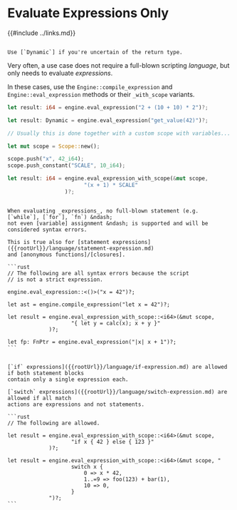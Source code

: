 Evaluate Expressions Only
=========================

{{#include ../links.md}}

~~~admonish tip.side "Tip: `Dynamic`"

Use [`Dynamic`] if you're uncertain of the return type.
~~~

Very often, a use case does not require a full-blown scripting _language_, but only needs to
evaluate _expressions_.

In these cases, use the `Engine::compile_expression` and `Engine::eval_expression` methods or their
`_with_scope` variants.

```rust
let result: i64 = engine.eval_expression("2 + (10 + 10) * 2")?;

let result: Dynamic = engine.eval_expression("get_value(42)")?;

// Usually this is done together with a custom scope with variables...

let mut scope = Scope::new();

scope.push("x", 42_i64);
scope.push_constant("SCALE", 10_i64);

let result: i64 = engine.eval_expression_with_scope(&mut scope,
                        "(x + 1) * SCALE"
                  )?;
```

~~~admonish bug "No statements allowed"

When evaluating _expressions_, no full-blown statement (e.g. [`while`], [`for`], `fn`) &ndash;
not even [variable] assignment &ndash; is supported and will be considered syntax errors.

This is true also for [statement expressions]({{rootUrl}}/language/statement-expression.md)
and [anonymous functions]/[closures].

```rust
// The following are all syntax errors because the script
// is not a strict expression.

engine.eval_expression::<()>("x = 42")?;

let ast = engine.compile_expression("let x = 42")?;

let result = engine.eval_expression_with_scope::<i64>(&mut scope,
                    "{ let y = calc(x); x + y }"
             )?;

let fp: FnPtr = engine.eval_expression("|x| x + 1")?;
```
~~~


~~~admonish tip "Tip: `if`-expressions and `switch`-expressions"

[`if` expressions]({{rootUrl}}/language/if-expression.md) are allowed if both statement blocks
contain only a single expression each.

[`switch` expressions]({{rootUrl}}/language/switch-expression.md) are allowed if all match
actions are expressions and not statements.

```rust
// The following are allowed.

let result = engine.eval_expression_with_scope::<i64>(&mut scope,
                    "if x { 42 } else { 123 }"
             )?;

let result = engine.eval_expression_with_scope::<i64>(&mut scope, "
                    switch x {
                        0 => x * 42,
                        1..=9 => foo(123) + bar(1),
                        10 => 0,
                    }
             ")?;
```
~~~
